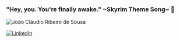 ### "Hey, you. You're finally awake." ~Skyrim Theme Song~ 👋

![João Cláudio Ribeiro de Sousa](https://github-readme-stats.vercel.app/api?username=joaoclaudiorsDev&show_icons=true&theme=cobalt)

[![LinkedIn](https://img.shields.io/badge/LinkedIn-0077B5?style=for-the-badge&logo=linkedin&logoColor=white)](https://www.linkedin.com/in/joao-cladio-ribeiro-de-sousa-364315194/)
